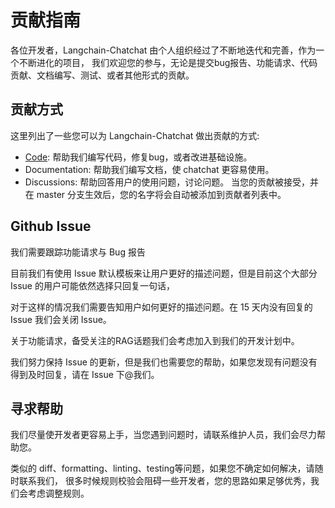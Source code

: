 # 贡献指南

各位开发者，Langchain-Chatchat 由个人组织经过了不断地迭代和完善，作为一个不断进化的项目，
我们欢迎您的参与，无论是提交bug报告、功能请求、代码贡献、文档编写、测试、或者其他形式的贡献。

## 贡献方式

这里列出了一些您可以为 Langchain-Chatchat 做出贡献的方式:

- [Code](code.md): 帮助我们编写代码，修复bug，或者改进基础设施。
- Documentation: 帮助我们编写文档，使 chatchat 更容易使用。
- Discussions: 帮助回答用户的使用问题，讨论问题。
  当您的贡献被接受，并在 master 分支生效后，您的名字将会自动被添加到贡献者列表中。

## Github Issue

我们需要跟踪功能请求与 Bug 报告

目前我们有使用 Issue 默认模板来让用户更好的描述问题，但是目前这个大部分 Issue 的用户可能依然选择只回复一句话，

对于这样的情况我们需要告知用户如何更好的描述问题。在 15 天内没有回复的 Issue 我们会关闭 Issue。

关于功能请求，备受关注的RAG话题我们会考虑加入到我们的开发计划中。

我们努力保持 Issue 的更新，但是我们也需要您的帮助，如果您发现有问题没有得到及时回复，请在 Issue 下@我们。

## 寻求帮助

我们尽量使开发者更容易上手，当您遇到问题时，请联系维护人员，我们会尽力帮助您。

类似的 diff、formatting、linting、testing等问题，如果您不确定如何解决，请随时联系我们，
很多时候规则校验会阻碍一些开发者，您的思路如果足够优秀，我们会考虑调整规则。
